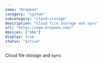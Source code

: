 ```yaml
---
name: "Dropbox"
category: "system"
subcategory: "cloud-storage"
description: "Cloud file storage and sync"
url: "https://www.dropbox.com/"
devices: ["mbp"]
display: true
status: "active"
---
```


Cloud file storage and sync
